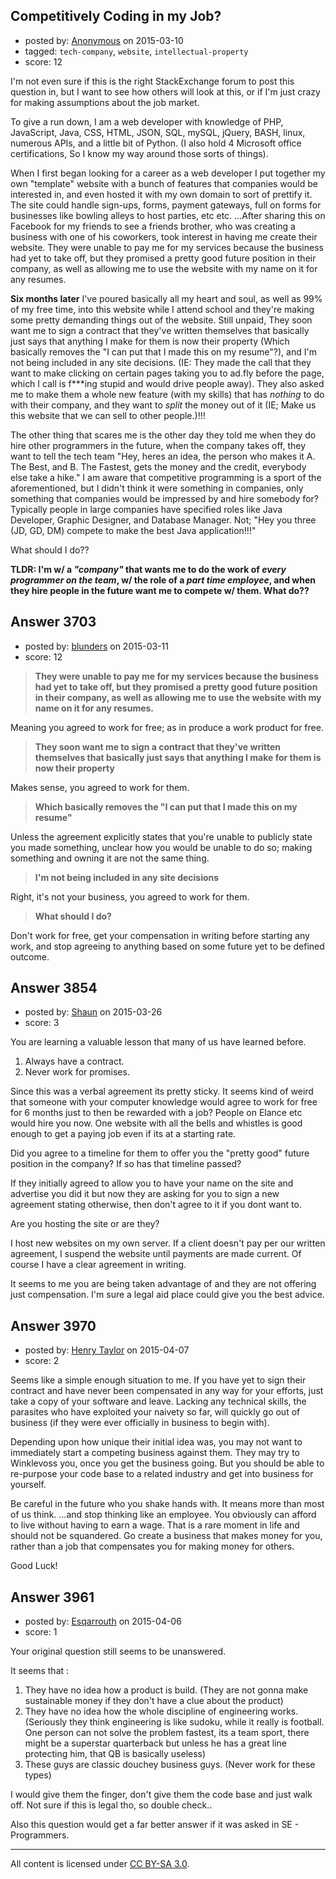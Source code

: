 ## Competitively Coding in my Job?

- posted by: [Anonymous](https://stackexchange.com/users/5917718/anonymous) on 2015-03-10
- tagged: `tech-company`, `website`, `intellectual-property`
- score: 12

I'm not even sure if this is the right StackExchange forum to post this question in, but I want to see how others will look at this, or if I'm just crazy for making assumptions about the job market.

To give a run down, I am a web developer with knowledge of PHP, JavaScript, Java, CSS, HTML, JSON, SQL, mySQL, jQuery, BASH, linux, numerous APIs, and a little bit of Python. (I also hold 4 Microsoft office certifications, So I know my way around those sorts of things).

When I first began looking for a career as a web developer I put together my own "template" website with a bunch of features that companies would be interested in, and even hosted it with my own domain to sort of prettify it. The site could handle sign-ups, forms, payment gateways, full on forms for businesses like bowling alleys to host parties, etc etc. ...After sharing this on Facebook for my friends to see a friends brother, who was creating a business with one of his coworkers, took interest in having me create their website. They were unable to pay me for my services because the business had yet to take off, but they promised a pretty good future position in their company, as well as allowing me to use the website with my name on it for any resumes.

**Six months later** I've poured basically all my heart and soul, as well as 99% of my free time, into this website while I attend school and they're making some pretty demanding things out of the website. Still unpaid, They soon want me to sign a contract that they've written themselves that basically just says that anything I make for them is now their property (Which basically removes the "I can put that I made this on my resume"?), and I'm not being included in any site decisions. (IE: They made the call that they want to make clicking on certain pages taking you to ad.fly before the page, which I call is f***ing stupid and would drive people away). They also asked me to make them a whole new feature (with my skills) that has *nothing* to do with their company, and they want to *split* the money out of it (IE; Make us this website that we can sell to other people.)!!!

The other thing that scares me is the other day they told me when they do hire other programmers in the future, when the company takes off, they want to tell the tech team "Hey, heres an idea, the person who makes it A. The Best, and B. The Fastest, gets the money and the credit, everybody else take a hike." I am aware that competitive programming is a sport of the aforementioned, but I didn't think it were something in companies, only something that companies would be impressed by and hire somebody for? Typically people in large companies have specified roles like Java Developer, Graphic Designer, and Database Manager. Not; "Hey you three (JD, GD, DM) compete to make the best Java application!!!"

What should I do??

**TLDR: I'm w/ a *"company"* that wants me to do the work of *every programmer on the team*, w/ the role of a *part time employee*, and when they hire people in the future want me to compete w/ them. What do??**


## Answer 3703

- posted by: [blunders](https://stackexchange.com/users/216182/blunders) on 2015-03-11
- score: 12

> **They were unable to pay me for my services because the business had
> yet to take off, but they promised a pretty good future position in
> their company, as well as allowing me to use the website with my name
> on it for any resumes.**

Meaning you agreed to work for free; as in produce a work product for free.

> **They soon want me to sign a contract that they've written themselves
> that basically just says that anything I make for them is now their
> property**

Makes sense, you agreed to work for them.

> **Which basically removes the "I can put that I made this on my resume"**

Unless the agreement explicitly states that you're unable to publicly state you made something, unclear how you would be unable to do so; making something and owning it are not the same thing.

> **I'm not being included in any site decisions**

Right, it's not your business, you agreed to work for them.

> **What should I do?**

Don't work for free, get your compensation in writing before starting any work, and stop agreeing to anything based on some future yet to be defined outcome.


## Answer 3854

- posted by: [Shaun](https://stackexchange.com/users/6001317/shaun) on 2015-03-26
- score: 3

You are learning a valuable lesson that many of us have learned before.
 1) Always have a contract.
 2) Never work for promises.

 Since this was a verbal agreement its pretty sticky.  It seems kind of weird that someone with your computer knowledge would agree to work for free for 6 months just to then be rewarded with a job? People on Elance etc would hire you now.  One website with all the bells and whistles is good enough to get a paying job even if its at a starting rate.

Did you agree to a timeline for them to offer you the "pretty good" future position in the company? If so has that timeline passed?

If they initially agreed to allow you to have your name on the site and advertise you did it but now they are asking for you to sign a new agreement stating otherwise, then don't agree to it if you dont want to.

Are you hosting the site or are they?

I host new websites on my own server.  If a client doesn't pay per our written agreement, I suspend the website until payments are made current. Of course I have a clear agreement in writing.

It seems to me you are being taken advantage of and they are not offering just compensation.  I'm sure a legal aid place could give you the best advice.



## Answer 3970

- posted by: [Henry Taylor](https://stackexchange.com/users/1734959/henry-taylor) on 2015-04-07
- score: 2

Seems like a simple enough situation to me.  If you have yet to sign their contract and have never been compensated in any way for your efforts, just take a copy of your software and leave.  Lacking any technical skills, the parasites who have exploited your naivety so far, will quickly go out of business (if they were ever officially in business to begin with).

Depending upon how unique their initial idea was, you may not want to immediately start a competing business against them.  They may try to Winklevoss you, once you get the business going.  But you should be able to re-purpose your code base to a related industry and get into business for yourself.

Be careful in the future who you shake hands with.  It means more than most of us think.  ...and stop thinking like an employee.  You obviously can afford to live without having to earn a wage.  That is a rare moment in life and should not be squandered.  Go create a business that makes money for you, rather than a job that compensates you for making money for others.  

Good Luck!


## Answer 3961

- posted by: [Esqarrouth](https://stackexchange.com/users/3055586/esqarrouth) on 2015-04-06
- score: 1

Your original question still seems to be unanswered. 

It seems that :

1. They have no idea how a product is build. (They are not gonna make sustainable money if they don't have a clue about the product)
2. They have no idea how the whole discipline of engineering works. (Seriously they think engineering is like sudoku, while it really is football. One person can not solve the problem fastest, its a team sport, there might be a superstar quarterback but unless he has a great line protecting him, that QB is basically useless)
3. These guys are classic douchey business guys. (Never work for these types)

I would give them the finger, don't give them the code base and just walk off. Not sure if this is legal tho, so double check..

Also this question would get a far better answer if it was asked in SE - Programmers.



---

All content is licensed under [CC BY-SA 3.0](https://creativecommons.org/licenses/by-sa/3.0/).
